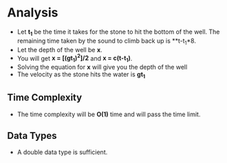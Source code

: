 # Analysis
- Let **t<sub>1</sub>** be the time it takes for the stone to hit the bottom of the well. The remaining time taken by the sound to climb back up is **t-t<sub>1</sub>*8. 
- Let the depth of the well be **x**.
- You will get **x = [(gt<sub>1</sub>)<sup>2</sup>]/2** and **x = c(t-t<sub>1</sub>)**.
- Solving the equation for **x** will give you the depth of the well
- The velocity as the stone hits the water is **gt<sub>1</sub>**

## Time Complexity
- The time complexity will be **O(1)** time and will pass the time limit.

## Data Types
- A double data type is sufficient.
